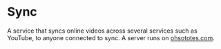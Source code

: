 Sync
===
A service that syncs online videos across several services such as YouTube, to anyone connected to sync. A server runs on [ohsototes.com](http://ohsototes.com/shows/).